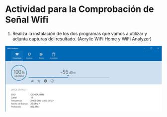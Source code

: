 # Actividad para la Comprobación de Señal Wifi

1. Realiza la instalación de los dos programas que vamos a utilizar y adjunta capturas del resultado. (Acrylic WiFi Home y WiFi Analyzer)

![Wifi Analyzer](../Imagenes/1.png)
